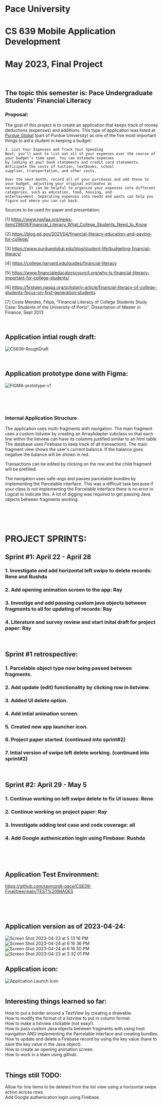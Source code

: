 # Pace University
# CS 639 Mobile Application Development
# May 2023, Final Project

<br>

## The topic this semester is: Pace Undergraduate Students’ Financial Literacy

### Proposal:
The goal of this project is to create an application that keeps track of money deductions (expenses) and additions. This type of application was listed at [Purdue Global](https://www.purdueglobal.edu/blog/student-life/budgeting-financial-literacy/) (part of Purdue University) as one of the five most important things to aid a student in keeping a budget:
```
3. List Your Expenses and Track Your Spending
Next, you’ll want to list out all of your expenses over the course of your budget’s time span. You can estimate expenses
by looking at past bank statements and credit card statements. Anticipate the costs of tuition, textbooks, school 
supplies, transportation, and other costs.

Over the next month, record all of your purchases and add these to your budget, adjusting your original estimates as 
necessary. It can be helpful to organize your expenses into different categories, such as education, food, housing, and 
entertainment. Separating expenses into needs and wants can help you figure out where you can cut back.
```

Sources to be used for paper and presentation:

[1] https://www.nasfaa.org/news-item/29609/Financial_Literacy_What_College_Students_Need_to_Know

[2] https://blog.ed.gov/2021/04/financial-literacy-education-and-paying-for-college/

[3] https://www.purdueglobal.edu/blog/student-life/budgeting-financial-literacy/

[4] https://college.harvard.edu/guides/financial-literacy

[5] https://www.financialeducatorscouncil.org/why-is-financial-literacy-important-for-college-students/

[6] https://firstgen.naspa.org/scholarly-article/financial-literacy-of-college-students-focus-on-first-generation-students

[7] Costa Mendes, Filipa, "Financial Literacy of College Students Study Case: Students of the University of Porto", Dissertation of Master in Finance, Sept 2013 



<br>

## Application intial rough draft:
![CS639-RoughDraft](https://user-images.githubusercontent.com/94663542/232889561-7593f186-8f36-4eeb-b7f7-a465c3a3b712.jpg)

<br>

## Application prototype done with Figma:
![FIGMA-prototype-v1](https://user-images.githubusercontent.com/94663542/232889751-70d7418a-305b-44af-9fb3-aafe278f467e.png)


<br>
<br>
<br>

### Internal Application Structure
<p>The application uses multi-fragments with navigation. The main fragment uses a custom listview by creating an ArrayAdapter subclass so that each line within the listview can have its columns justified similar to an html table. The database uses Firebase to keep track of all transactions. The main fragment view shows the user's current balance. If the balance goes negative the balance will be shown in red.

Transactions can be edited by clicking on the row and the child fragment will be prefilled.

The navigation uses safe-args and passes parcelable bundles by implementing the Parcelable interface. This was a difficult task because if your class is not implementing the Parcelable interface there is no error in Logcat to indicate this. A lot of digging was required to get passing Java objects between fragments working.
</p>

<br>
<br>
<br>

# **PROJECT SPRINTS:**
## Sprint #1: April 22 - April 28
### 1. Investigate and add horizontal left swipe to delete records: Rene and Rushda
### 2. Add opening animation screen to the app: Ray
### 3. Investige and add passing custom java objects between fragments to all for updating of records: Ray
### 4. Literature and survey review and start inital draft for project paper: Ray
<br>

## Sprint #1 retrospective:
### 1. Parcelable object type now being passed between fragments.
### 2. Add update (edit) functionality by clicking row in listview.
### 3. Added UI delete option.
### 4. Add intial animation screen.
### 5. Created new app launcher icon.
### 6. Project paper started. (continued into sprint#2)
### 7. Intial version of swipe left delete working. (continued into sprint#2)

<br>

## Sprint #2: April 29 - May 5
### 1. Continue working on left swipe delete to fix UI issues: Rene
### 2. Continue working on project paper: Ray
### 3. Investigate adding test case and code coverage: all
### 4. Add Google authenication login using Firebase: Rushda

<br>
<br>
<br>


## Application Test Environment:
https://github.com/raymondj-pace/CS639-Final/tree/main/TEST%20IMAGES

<br>
<br>
<br>



## Application version as of 2023-04-24:
![Screen Shot 2023-04-23 at 5 13 16 PM](https://user-images.githubusercontent.com/94663542/233866658-e454c3c2-d55b-48bc-bcf1-1cb418ad021d.png)
![Screen Shot 2023-04-24 at 6 16 36 PM](https://user-images.githubusercontent.com/94663542/234129236-8a8ce217-9003-4b43-9d76-60d5759354f0.png)
![Screen Shot 2023-04-24 at 6 16 50 PM](https://user-images.githubusercontent.com/94663542/234129258-8016ee39-465c-499c-ab32-321333050a03.png)
![Screen Shot 2023-04-23 at 3 32 01 PM](https://user-images.githubusercontent.com/94663542/233866692-ecb9ff3f-6260-4d10-98ff-bf8b2f859428.png)
<br>

## Application icon:
![Application Launch Icon](https://user-images.githubusercontent.com/94663542/234710407-480fe430-7cc7-440f-8a02-dd1d865cf891.png)
<br>
<br>

## Interesting things learned so far:
How to put a border around a TextView by creating a drawable.<br>
How to modify the format of a listview to put in column format.<br>
How to make a listview clickable (not easy!).<br>
How to pass custom Java objects between fragments with using host navigation AND implementing the Parcelable interface and creating bundles.<br>
How to update and delete a Firebase record by using the key value (have to save the key value in the Java object).<br>
How to create an opening animation screen.<br>
How to work in a team using github.<br>
<br>

## Things still TODO:
Allow for line items to be deleted from the list view using a horizontal swipe action across rows.<br>
Add Google authenication login using Firebase.<br>
